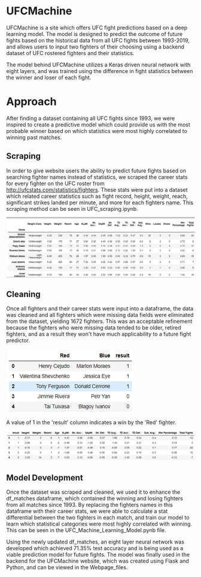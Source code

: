 # UFCMachine

UFCMachine is a site which offers UFC fight predictions based on a deep learning model. The model is designed to predict the outcome of future fights based on the historical data from all UFC fights between 1993-2019, and allows users to input two fighters of their choosing using a backend dataset of UFC rostered fighters and their statistics.

The model behind UFCMachine utilizes a Keras driven neural network with eight layers, and was trained using the difference in fight statistics between the winner and loser of each fight.

# Approach

After finding a dataset containing all UFC fights since 1993, we were inspired to create a predictive model which could provide us with the most probable winner based on which statistics were most highly correlated to winning past matches.

Scraping
-------------
In order to give website users the ability to predict future fights based on searching fighter names instead of statistics, we scraped the career stats for every fighter on the UFC roster from http://ufcstats.com/statistics/fighters. These stats were put into a dataset which related career statistics such as fight record, height, weight, reach, significant strikes landed per minute, and more for each fighters name. This scraping method can be seen in UFC_scraping.ipynb.

![df_fighters](https://github.com/griffinpeifer/UFCMachine/blob/master/df_fighters.PNG)

Cleaning
------------
Once all fighters and their career stats were input into a dataframe, the data was cleaned and all fighters which were missing data fields were eliminated from the dataset, yielding 1672 fighters. This was an acceptable refinement because the fighters who were missing data tended to be older, retired fighters, and as a result they won't have much applicability to a future fight predictor. 

![df_matches with names](https://github.com/griffinpeifer/UFCMachine/blob/master/df_matches_names.PNG)

A value of 1 in the 'result' column indicates a win by the 'Red' fighter.

![df_matches with stat differential](https://github.com/griffinpeifer/UFCMachine/blob/master/df_matches_differential.PNG)

Model Development
-------------
Once the dataset was scraped and cleaned, we used it to enhance the df_matches dataframe, which contained the winning and losing fighters from all matches since 1993. By replacing the fighters names in this dataframe with their career stats, we were able to calculate a stat differential between the two fighters in each match, and train our model to learn which statistical categories were most highly correlated with winning. This can be seen in the UFC_Machine_Learning_Model.pynb file.

Using the newly updated df_matches, an eight layer neural network was developed which achieved 71.35% test accuracy and is being used as a viable prediction model for future fights. The model was finally used in the backend for the UFCMachine website, which was created using Flask and Python, and can be viewed in the Webpage_files.
